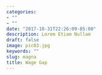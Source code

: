 ```yaml
---
categories:
- ""
- ""
date: "2017-10-31T22:26:09-05:00"
description: Lorem Etiam Nullam
draft: false
image: pic03.jpg
keywords: ""
slug: magna
title: Wage Gap
---
```

